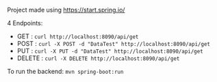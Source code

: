 Project made using https://start.spring.io/

4 Endpoints:

* GET : `curl http://localhost:8090/api/get`
* POST : `curl -X POST -d "DataTest" http://localhost:8090/api/get`
* PUT : `curl -X PUT -d "DataTest" http://localhost:8090/api/get`
* DELETE : `curl -X DELETE http://localhost:8090/api/get`

To run the backend:
`mvn spring-boot:run`
